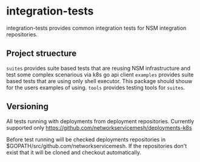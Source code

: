 # integration-tests
integration-tests provides common integration tests for NSM integration repositories. 


## Project struecture

`suites` provides suite based tests that are reusing NSM infrastructure and test some complex scenarious via k8s go api client
`examples` provides suite based tests that are using only shell executor. This package should shouw for the users examples of using.
`tools` provides testing tools for `suites`.

## Versioning

All tests running with deployments from deployment repositories. Currently supported only https://github.com/networkservicemesh/deployments-k8s

Before test running will be checked deployments repositories in $GOPATH/src/github.com/networkservicemesh. If the repositories don't exist that it will be cloned and checkout automatically.